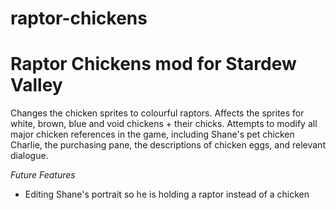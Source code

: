 # raptor-chickens
Raptor Chickens mod for Stardew Valley
==========================================

Changes the chicken sprites to colourful raptors. Affects the sprites for white, brown, blue and void chickens + their chicks. Attempts to modify all major chicken references in the game, including Shane's pet chicken Charlie, the purchasing pane, the descriptions of chicken eggs, and relevant dialogue.



*Future Features*
- Editing Shane's portrait so he is holding a raptor instead of a chicken

